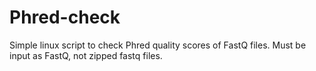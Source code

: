 # Phred-check
Simple linux script to check Phred quality scores of FastQ files. Must be input as FastQ, not zipped fastq files. 

